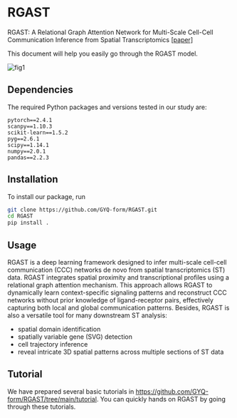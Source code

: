 # RGAST

RGAST: A Relational Graph Attention Network for Multi-Scale Cell-Cell Communication Inference from Spatial Transcriptomics [[paper]](https://doi.org/10.1101/2024.08.09.607420)

This document will help you easily go through the RGAST model.

![fig1](https://github.com/user-attachments/assets/585a8126-55a3-42a3-9e76-0c00597ccab4)


## Dependencies

The required Python packages and versions tested in our study are:

```
pytorch==2.4.1
scanpy==1.10.3
scikit-learn==1.5.2
pyg==2.6.1
scipy==1.14.1
numpy==2.0.1
pandas==2.2.3
```

## Installation

To install our package, run

```bash
git clone https://github.com/GYQ-form/RGAST.git
cd RGAST
pip install .
```

## Usage

RGAST is a deep learning framework designed to infer multi-scale cell-cell communication (CCC) networks de novo from spatial transcriptomics (ST) data. RGAST integrates spatial proximity and transcriptional profiles using a relational graph attention mechanism. This approach allows RGAST to dynamically learn context-specific signaling patterns and reconstruct CCC networks without prior knowledge of ligand-receptor pairs, effectively capturing both local and global communication patterns. Besides, RGAST is also a versatile tool for many downstream ST analysis:

- spatial domain identification
- spatially variable gene (SVG) detection
- cell trajectory inference
- reveal intricate 3D spatial patterns across multiple sections of ST data

## Tutorial

We have prepared several basic tutorials  in https://github.com/GYQ-form/RGAST/tree/main/tutorial. You can quickly hands on RGAST by going through these tutorials. 
